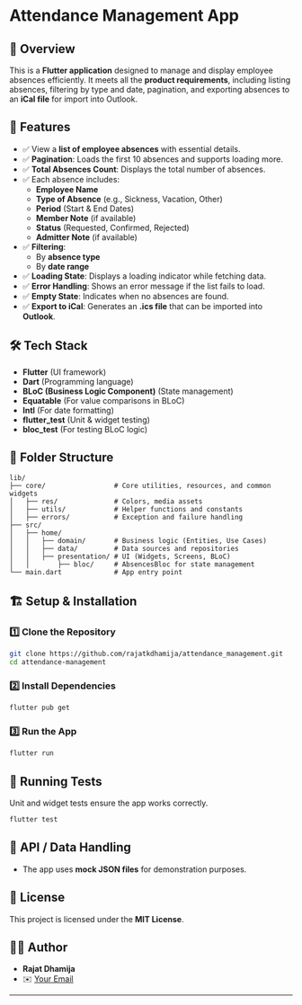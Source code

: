 # Attendance Management App

## 📌 Overview
This is a **Flutter application** designed to manage and display employee absences efficiently. It meets all the **product requirements**, including listing absences, filtering by type and date, pagination, and exporting absences to an **iCal file** for import into Outlook.

## 🚀 Features
- ✅ View a **list of employee absences** with essential details.
- ✅ **Pagination**: Loads the first 10 absences and supports loading more.
- ✅ **Total Absences Count**: Displays the total number of absences.
- ✅ Each absence includes:
    - **Employee Name**
    - **Type of Absence** (e.g., Sickness, Vacation, Other)
    - **Period** (Start & End Dates)
    - **Member Note** (if available)
    - **Status** (Requested, Confirmed, Rejected)
    - **Admitter Note** (if available)
- ✅ **Filtering**:
    - By **absence type**
    - By **date range**
- ✅ **Loading State**: Displays a loading indicator while fetching data.
- ✅ **Error Handling**: Shows an error message if the list fails to load.
- ✅ **Empty State**: Indicates when no absences are found.
- ✅ **Export to iCal**: Generates an **.ics file** that can be imported into **Outlook**.

## 🛠️ Tech Stack
- **Flutter** (UI framework)
- **Dart** (Programming language)
- **BLoC (Business Logic Component)** (State management)
- **Equatable** (For value comparisons in BLoC)
- **Intl** (For date formatting)
- **flutter_test** (Unit & widget testing)
- **bloc_test** (For testing BLoC logic)

## 📂 Folder Structure
```
lib/
├── core/                 # Core utilities, resources, and common widgets
│   ├── res/              # Colors, media assets
│   ├── utils/            # Helper functions and constants
│   ├── errors/           # Exception and failure handling
├── src/
│   ├── home/
│   │   ├── domain/       # Business logic (Entities, Use Cases)
│   │   ├── data/         # Data sources and repositories
│   │   ├── presentation/ # UI (Widgets, Screens, BLoC)
│   │       ├── bloc/     # AbsencesBloc for state management
└── main.dart             # App entry point
```

## 🏗️ Setup & Installation
### 1️⃣ **Clone the Repository**
```sh
git clone https://github.com/rajatkdhamija/attendance_management.git
cd attendance-management
```

### 2️⃣ **Install Dependencies**
```sh
flutter pub get
```

### 3️⃣ **Run the App**
```sh
flutter run
```

## 🧪 Running Tests
Unit and widget tests ensure the app works correctly.
```sh
flutter test
```

## 🎯 API / Data Handling
- The app uses **mock JSON files** for demonstration purposes.

## 📜 License
This project is licensed under the **MIT License**.

## 👨‍💻 Author
- **Rajat Dhamija**
- ✉️ [Your Email](mailto:rajatkdhamija@gmail.com)
---

